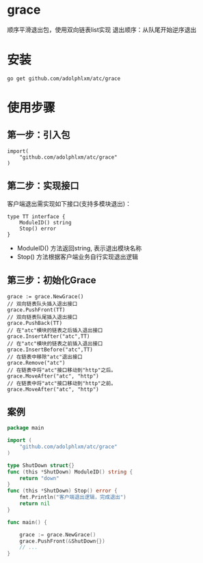 # grace

顺序平滑退出包，使用双向链表list实现
退出顺序：从队尾开始逆序退出

# 安装

    go get github.com/adolphlxm/atc/grace
   
# 使用步骤
## 第一步：引入包
    
    import(
        "github.com/adolphlxm/atc/grace"
    )
    
## 第二步：实现接口

客户端退出需实现如下接口(支持多模块退出)：

    type TT interface {
    	ModuleID() string
    	Stop() error
    }

 * ModuleID() 方法返回string, 表示退出模块名称
 * Stop() 方法根据客户端业务自行实现退出逻辑


## 第三步：初始化Grace

    grace := grace.NewGrace()
    // 双向链表队头插入退出接口
    grace.PushFront(TT)
    // 双向链表队尾插入退出接口
    grace.PushBack(TT)
    // 在"atc"模块的链表之后插入退出接口
    grace.InsertAfter("atc",TT)
    // 在"atc"模块的链表之前插入退出接口
    grace.InsertBefore("atc",TT)
    // 在链表中移除"atc"退出接口
    grace.Remove("atc")
    // 在链表中将"atc"接口移动到"http"之后。
    grace.MoveAfter("atc", "http")
    // 在链表中将"atc"接口移动到"http"之前。
    grace.MoveAfter("atc", "http")
    
## 案例

```go
package main

import (
    "github.com/adolphlxm/atc/grace"
)

type ShutDown struct{}
func (this *ShutDown) ModuleID() string {
    return "down"
}
func (this *ShutDown) Stop() error {
    fmt.Println("客户端退出逻辑，完成退出")
    return nil
}

func main() {

    grace := grace.NewGrace()
    grace.PushFront(&ShutDown{})
    // ...
}

```